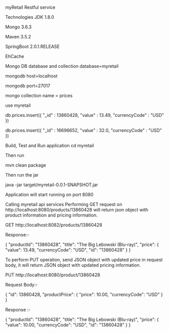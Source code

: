 myRetail Restful service

Technologies
JDK 1.8.0

Mongo 3.6.3

Maven 3.5.2

SpringBoot 2.0.1.RELEASE

EhCache

Mongo DB database and collection
database=myretail

mongodb host=localhost

mongodb port=27017

mongo collection name = prices

use myretail

db.prices.insert({ "_id" : 13860428, "value" : 13.49, "currencyCode" : "USD" })

db.prices.insert({ "_id" : 16696652, "value" : 32.0, "currencyCode" : "USD" })

Build, Test and Run application
cd myretail

Then run

mvn clean package

Then run the jar

java -jar target/myretail-0.0.1-SNAPSHOT.jar

Application will start running on port 8080

Calling myretail api services
Performing GET request on http://localhost:8080/products/13860428 will return json object with product information and pricing information.

GET http://localhost:8082/products/13860428

Response:-

{ "productId": "13860428", "title": "The Big Lebowski (Blu-ray)", "price": { "value": 13.49, "currencyCode": "USD", "id": "13860428" } }

To perform PUT operation, send JSON object with updated price in request body, it will return JSON object with updated pricing information.

PUT http://localhost:8080/product/13860428

Request Body:-

{ "id": 13860428, "productPrice": { "price": 10.00, "currencyCode": "USD" } }

Response :-

{ "productId": "13860428", "title": "The Big Lebowski (Blu-ray)", "price": { "value": 10.00, "currencyCode": "USD", "id": "13860428" } }